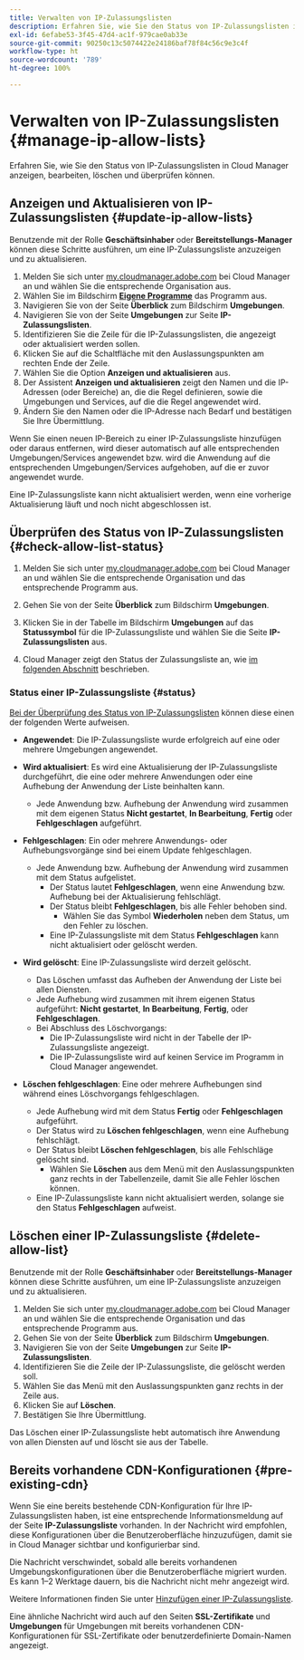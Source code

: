 ```yaml
---
title: Verwalten von IP-Zulassungslisten
description: Erfahren Sie, wie Sie den Status von IP-Zulassungslisten in Cloud Manager anzeigen, bearbeiten, löschen und überprüfen können.
exl-id: 6efabe53-3f45-47d4-ac1f-979cae0ab33e
source-git-commit: 90250c13c5074422e24186baf78f84c56c9e3c4f
workflow-type: ht
source-wordcount: '789'
ht-degree: 100%

---
```


# Verwalten von IP-Zulassungslisten {#manage-ip-allow-lists}

Erfahren Sie, wie Sie den Status von IP-Zulassungslisten in Cloud Manager anzeigen, bearbeiten, löschen und überprüfen können.

## Anzeigen und Aktualisieren von IP-Zulassungslisten {#update-ip-allow-lists}

Benutzende mit der Rolle **Geschäftsinhaber** oder **Bereitstellungs-Manager** können diese Schritte ausführen, um eine IP-Zulassungsliste anzuzeigen und zu aktualisieren.

1. Melden Sie sich unter [my.cloudmanager.adobe.com](https://my.cloudmanager.adobe.com/) bei Cloud Manager an und wählen Sie die entsprechende Organisation aus.
1. Wählen Sie im Bildschirm **[Eigene Programme](/help/implementing/cloud-manager/getting-access-to-aem-in-cloud/editing-programs.md#my-programs)** das Programm aus.
1. Navigieren Sie von der Seite **Überblick** zum Bildschirm **Umgebungen**.
1. Navigieren Sie von der Seite **Umgebungen** zur Seite **IP-Zulassungslisten**.
1. Identifizieren Sie die Zeile für die IP-Zulassungslisten, die angezeigt oder aktualisiert werden sollen.
1. Klicken Sie auf die Schaltfläche mit den Auslassungspunkten am rechten Ende der Zeile.
1. Wählen Sie die Option **Anzeigen und aktualisieren** aus.
1. Der Assistent **Anzeigen und aktualisieren** zeigt den Namen und die IP-Adressen (oder Bereiche) an, die die Regel definieren, sowie die Umgebungen und Services, auf die die Regel angewendet wird.
1. Ändern Sie den Namen oder die IP-Adresse nach Bedarf und bestätigen Sie Ihre Übermittlung.

Wenn Sie einen neuen IP-Bereich zu einer IP-Zulassungsliste hinzufügen oder daraus entfernen, wird dieser automatisch auf alle entsprechenden Umgebungen/Services angewendet bzw. wird die Anwendung auf die entsprechenden Umgebungen/Services aufgehoben, auf die er zuvor angewendet wurde.

Eine IP-Zulassungsliste kann nicht aktualisiert werden, wenn eine vorherige Aktualisierung läuft und noch nicht abgeschlossen ist.

## Überprüfen des Status von IP-Zulassungslisten {#check-allow-list-status}

1. Melden Sie sich unter [my.cloudmanager.adobe.com](https://my.cloudmanager.adobe.com/) bei Cloud Manager an und wählen Sie die entsprechende Organisation und das entsprechende Programm aus.

1. Gehen Sie von der Seite **Überblick** zum Bildschirm **Umgebungen**.

1. Klicken Sie in der Tabelle im Bildschirm **Umgebungen** auf das **Statussymbol** für die IP-Zulassungsliste und wählen Sie die Seite **IP-Zulassungslisten** aus.

1. Cloud Manager zeigt den Status der Zulassungsliste an, wie [im folgenden Abschnitt](#status) beschrieben.

### Status einer IP-Zulassungsliste {#status}

[Bei der Überprüfung des Status von IP-Zulassungslisten](#check-allow-list-status) können diese einen der folgenden Werte aufweisen.

* **Angewendet**: Die IP-Zulassungsliste wurde erfolgreich auf eine oder mehrere Umgebungen angewendet.

* **Wird aktualisiert**: Es wird eine Aktualisierung der IP-Zulassungsliste durchgeführt, die eine oder mehrere Anwendungen oder eine Aufhebung der Anwendung der Liste beinhalten kann.

   * Jede Anwendung bzw. Aufhebung der Anwendung wird zusammen mit dem eigenen Status **Nicht gestartet**, **In Bearbeitung**, **Fertig** oder **Fehlgeschlagen** aufgeführt.

* **Fehlgeschlagen**: Ein oder mehrere Anwendungs- oder Aufhebungsvorgänge sind bei einem Update fehlgeschlagen.
   * Jede Anwendung bzw. Aufhebung der Anwendung wird zusammen mit dem Status aufgelistet.
      * Der Status lautet **Fehlgeschlagen**, wenn eine Anwendung bzw. Aufhebung bei der Aktualisierung fehlschlägt.
      * Der Status bleibt **Fehlgeschlagen**, bis alle Fehler behoben sind.
         * Wählen Sie das Symbol **Wiederholen** neben dem Status, um den Fehler zu löschen.
      * Eine IP-Zulassungsliste mit dem Status **Fehlgeschlagen** kann nicht aktualisiert oder gelöscht werden.

* **Wird gelöscht**: Eine IP-Zulassungsliste wird derzeit gelöscht.
   * Das Löschen umfasst das Aufheben der Anwendung der Liste bei allen Diensten.
   * Jede Aufhebung wird zusammen mit ihrem eigenen Status aufgeführt: **Nicht gestartet**, **In Bearbeitung**, **Fertig**, oder **Fehlgeschlagen**.
   * Bei Abschluss des Löschvorgangs:
      * Die IP-Zulassungsliste wird nicht in der Tabelle der IP-Zulassungsliste angezeigt.
      * Die IP-Zulassungsliste wird auf keinen Service im Programm in Cloud Manager angewendet.

* **Löschen fehlgeschlagen**: Eine oder mehrere Aufhebungen sind während eines Löschvorgangs fehlgeschlagen.

   * Jede Aufhebung wird mit dem Status **Fertig** oder **Fehlgeschlagen** aufgeführt.
   * Der Status wird zu **Löschen fehlgeschlagen**, wenn eine Aufhebung fehlschlägt.
   * Der Status bleibt **Löschen fehlgeschlagen**, bis alle Fehlschläge gelöscht sind.
      * Wählen Sie **Löschen** aus dem Menü mit den Auslassungspunkten ganz rechts in der Tabellenzeile, damit Sie alle Fehler löschen können.
   * Eine IP-Zulassungsliste kann nicht aktualisiert werden, solange sie den Status **Fehlgeschlagen** aufweist.

## Löschen einer IP-Zulassungsliste {#delete-allow-list}

Benutzende mit der Rolle **Geschäftsinhaber** oder **Bereitstellungs-Manager** können diese Schritte ausführen, um eine IP-Zulassungsliste anzuzeigen und zu aktualisieren.

1. Melden Sie sich unter [my.cloudmanager.adobe.com](https://my.cloudmanager.adobe.com/) bei Cloud Manager an und wählen Sie die entsprechende Organisation und das entsprechende Programm aus.
1. Gehen Sie von der Seite **Überblick** zum Bildschirm **Umgebungen**.
1. Navigieren Sie von der Seite **Umgebungen** zur Seite **IP-Zulassungslisten**.
1. Identifizieren Sie die Zeile der IP-Zulassungsliste, die gelöscht werden soll.
1. Wählen Sie das Menü mit den Auslassungspunkten ganz rechts in der Zeile aus.
1. Klicken Sie auf **Löschen**.
1. Bestätigen Sie Ihre Übermittlung.

Das Löschen einer IP-Zulassungsliste hebt automatisch ihre Anwendung von allen Diensten auf und löscht sie aus der Tabelle.

## Bereits vorhandene CDN-Konfigurationen {#pre-existing-cdn}

Wenn Sie eine bereits bestehende CDN-Konfiguration für Ihre IP-Zulassungslisten haben, ist eine entsprechende Informationsmeldung auf der Seite **IP-Zulassungsliste** vorhanden. In der Nachricht wird empfohlen, diese Konfigurationen über die Benutzeroberfläche hinzuzufügen, damit sie in Cloud Manager sichtbar und konfigurierbar sind.

Die Nachricht verschwindet, sobald alle bereits vorhandenen Umgebungskonfigurationen über die Benutzeroberfläche migriert wurden. Es kann 1–2 Werktage dauern, bis die Nachricht nicht mehr angezeigt wird.

Weitere Informationen finden Sie unter [Hinzufügen einer IP-Zulassungsliste](/help/implementing/cloud-manager/ip-allow-lists/add-ip-allow-lists.md).

Eine ähnliche Nachricht wird auch auf den Seiten **SSL-Zertifikate** und **Umgebungen** für Umgebungen mit bereits vorhandenen CDN-Konfigurationen für SSL-Zertifikate oder benutzerdefinierte Domain-Namen angezeigt.
